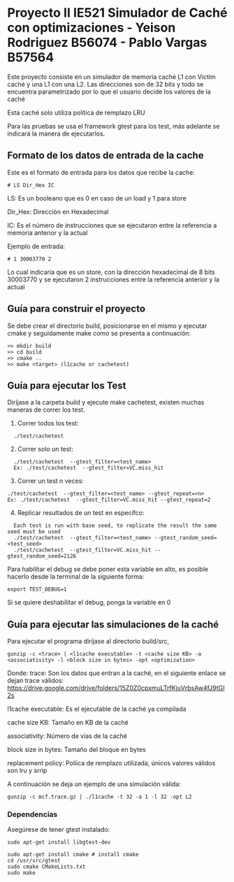 # Proyecto II IE521 Simulador de Caché con optimizaciones - Yeison Rodriguez B56074 - Pablo Vargas B57564

Este proyecto consiste en un simulador de memoria caché L1 con Victim caché y 
una L1 con una L2. Las direcciones son de 32 bits y todo se encuentra parametrizado
por lo que el usuario decide los valores de la caché

Esta caché solo utiliza política de remplazo LRU

Para las pruebas se usa el framework gtest para los test, más adelante se indicará la 
manera de ejecutarlos.

## Formato de los datos de entrada de la cache
Este es el formato de entrada para los datos que recibe la cache:
```
# LS Dir_Hex IC
```
LS: Es un booleano que es 0 en caso de un load y 1 para store

Dir_Hex: Dirección en Hexadecimal

IC: Es el número de instrucciones que se ejecutaron entre la referencia a memoria 
anterior y la actual

Ejemplo de entrada:
```
# 1 30003770 2
```
Lo cual indicaria que es un store, con la dirección hexadecimal de 8 bits 30003770 y
se ejecutaron 2 instrucciones entre la referencia anterior y la actual


## Guía para construir el proyecto
Se debe crear el directorio build, posicionarse en el mismo y ejecutar cmake y seguidamente make
como se presenta a continuación:
```
>> mkdir build
>> cd build
>> cmake ..
>> make <target> (l1cache or cachetest)
```

## Guía para ejecutar los Test
Diríjase a la carpeta build y ejecute make cachetest, existen muchas maneras de correr los test.

1. Correr todos los test:
```
  ./test/cachetest
```
2. Correr solo un test:
```
  ./test/cachetest  --gtest_filter=<test_name>
  Ex: ./test/cachetest  --gtest_filter=VC.miss_hit
```
3. Correr un test n veces:
```
./test/cachetest  --gtest_filter=<test_name> --gtest_repeat=<n>
Ex: ./test/cachetest  --gtest_filter=VC.miss_hit --gtest_repeat=2
```
4. Replicar resultados de un test en específco:
```
  Each test is run with base seed, to replicate the result the same seed must be used
  ./test/cachetest  --gtest_filter=<test_name> --gtest_random_seed=<test_seed>
  ./test/cachetest  --gtest_filter=VC.miss_hit --gtest_random_seed=2126
```  
Para habilitar el debug se debe poner esta variable en alto, es posible hacerlo desde la
terminal de la siguiente forma:
```
export TEST_DEBUG=1
```
Si se quiere deshabilitar el debug, ponga la variable en 0

## Guía para ejecutar las simulaciones de la caché
Para ejecutar el programa diríjase al directorio build/src,
```
gunzip -c <trace> | <l1cache executable> -t <cache size KB> -a <associativity> -l <block size in bytes> -opt <optimization>
```
Donde:
trace: Son los datos que entran a la caché, en el siguiente enlace se dejan trace válidos:
https://drive.google.com/drive/folders/15Z0Z0cpxmuLTrfKjuVrbsAw4fJ9tGI2s

l1cache executable: Es el ejecutable de la caché ya compilada

cache size KB: Tamaño en KB de la caché

associativity: Número de vías de la caché

block size in bytes: Tamaño del bloque en bytes

replacement policy: Políica de remplazo utilizada, únicos valores válidos son lru y srrip

A continuación se deja un ejemplo de una simulación válida:
```
gunzip -c mcf.trace.gz | ./l1cache -t 32 -a 1 -l 32 -opt L2
```

### Dependencias
Asegúrese de tener gtest instalado:
```
sudo apt-get install libgtest-dev

sudo apt-get install cmake # install cmake
cd /usr/src/gtest
sudo cmake CMakeLists.txt
sudo make
```
